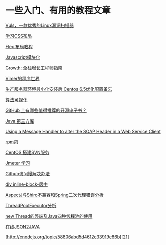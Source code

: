 # 一些入门、有用的教程文章

[Vuls，一款优秀的Linux漏洞扫描器][1]

[学习CSS布局][2]

[Flex 布局教程][3]

[Javascript模块化][4]

[Growth: 全栈增长工程师指南][5]

[Vimer的程序世界][6]

[生产服务器环境最小化安装后 Centos 6.5优化配置备忘][7]

[算法可视化][8]

[GitHub 上有哪些值得推荐的开源电子书？][9]

[Java 第三方库][10]

[Using a Message Handler to alter the SOAP Header in a Web Service Client][11]

[rpm包][12]

[CentOS 搭建SVN服务][13]

[Jmeter 学习][14]

[Github访问慢解决办法][15]

[div inline-block-居中][16]

[AspectJ与Shiro不兼容和Spring二次代理错误分析][17]

[ThreadPoolExecutor分析][18]

[new Thread的弊端及Java四种线程池的使用][19]

[在线JSON2JAVA][20]

[http://cnodejs.org/topic/58806abd5d4612c33919e86b][21]

  [1]: http://www.freebuf.com/sectool/101408.html?ref=myread
  [2]: http://zh.learnlayout.com/
  [3]: http://www.ruanyifeng.com/blog/2015/07/flex-grammar.html
  [4]: http://www.ruanyifeng.com/blog/2012/10/javascript_module.html
  [5]: http://growth.phodal.com/
  [6]: http://www.vimer.cn/
  [7]: http://www.lvtao.net/server/centos-server-setup.html
  [8]: http://jasonpark.me/AlgorithmVisualizer/
  [9]: http://www.zhihu.com/question/38836382?sort=created
  [10]: http://www.oschina.net/news/73316/java-programmers-must-know-third-party-libraries
  [11]: http://www.javadb.com/using-a-message-handler-to-alter-the-soap-header-in-a-web-service-client/
  [12]: http://rpmfind.net/
  [13]: http://www.cnblogs.com/vijayfly/p/5711962.html
  [14]: http://www.cnblogs.com/yangxia-test/p/3964881.html
  [15]: https://segmentfault.com/a/1190000004171536
  [16]: http://www.cnblogs.com/olafff/p/5103775.html
  [17]: http://alanli7991.github.io/2016/10/21/%E5%88%87%E9%9D%A2%E7%BC%96%E7%A8%8B%E4%B8%89AspectJ%E4%B8%8EShiro%E4%B8%8D%E5%85%BC%E5%AE%B9%E5%92%8CSpring%E4%BA%8C%E6%AC%A1%E4%BB%A3%E7%90%86%E9%94%99%E8%AF%AF%E5%88%86%E6%9E%90/?utm_source=tuicool&utm_medium=referral

[18]: http://songzi0206.iteye.com/category/184239
[19]: http://www.trinea.cn/android/java-android-thread-pool/
[20]: http://www.jsons.cn/json2java/
[21]: http://cnodejs.org/topic/58806abd5d4612c33919e86b
